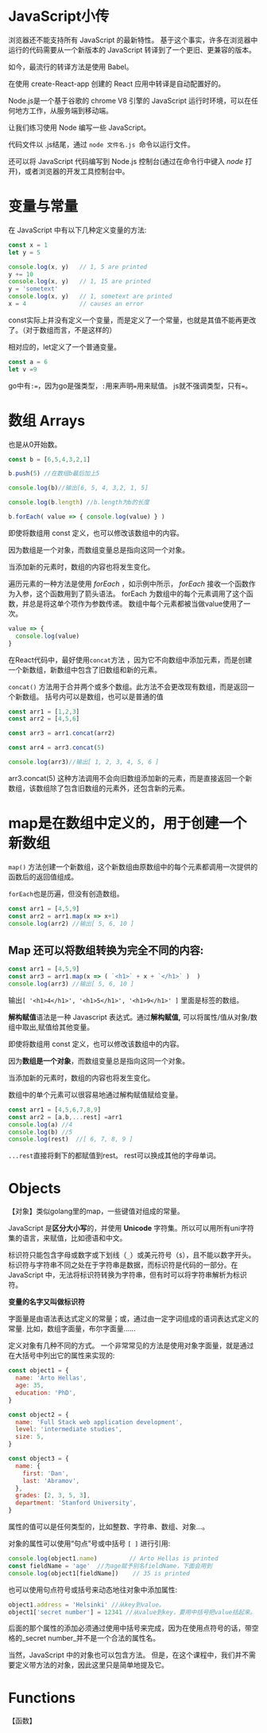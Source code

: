 # JavaScript小传
浏览器还不能支持所有 JavaScript 的最新特性。 基于这个事实，许多在浏览器中运行的代码需要从一个新版本的 JavaScript 转译到了一个更旧、更兼容的版本。

如今，最流行的转译方法是使用 Babel。

在使用 create-React-app 创建的 React 应用中转译是自动配置好的。

Node.js是一个基于谷歌的 chrome V8 引擎的 JavaScript 运行时环境，可以在任何地方工作，从服务端到移动端。 

让我们练习使用 Node 编写一些 JavaScript。 

代码文件以 .js结尾，通过 `node 文件名.js `命令以运行文件。

还可以将 JavaScript 代码编写到 Node.js 控制台(通过在命令行中键入 _node_ 打开)，或者浏览器的开发工具控制台中。
# 变量与常量

在 JavaScript 中有以下几种定义变量的方法:

```js
const x = 1
let y = 5

console.log(x, y)   // 1, 5 are printed
y += 10
console.log(x, y)   // 1, 15 are printed
y = 'sometext'
console.log(x, y)   // 1, sometext are printed
x = 4               // causes an error
```

const实际上并没有定义一个变量，而是定义了一个常量，也就是其值不能再更改了。（对于数组而言，不是这样的）

相对应的，let定义了一个普通变量。

```js
const a = 6
let v =9
```

go中有`:=`，因为go是强类型，`:`用来声明`=`用来赋值。
js就不强调类型，只有`=`。


# 数组 Arrays
也是从0开始数。

```js
const b = [6,5,4,3,2,1]

b.push(5) //在数组b最后加上5

console.log(b)//输出[6, 5, 4, 3,2, 1, 5]

console.log(b.length) //b.length为b的长度

b.forEach( value => { console.log(value) } )  

```

即使将数组用 const 定义，也可以修改该数组中的内容。 

因为数组是一个对象，而数组变量总是指向这同一个对象。 

当添加新的元素时，数组的内容也将发生变化。

遍历元素的一种方法是使用 _forEach_ ，如示例中所示， _forEach_ 接收一个函数作为入参，这个函数用到了箭头语法。
forEach 为数组中的每个元素调用了这个函数，并总是将这单个项作为参数传递。
数组中每个元素都被当做value使用了一次。
```js
value => {
  console.log(value)
}
```

在React代码中，最好使用`concat`方法 ，因为它不向数组中添加元素，而是创建一个新数组，新数组中包含了旧数组和新的元素。

 `concat()` 方法用于合并两个或多个数组。此方法不会更改现有数组，而是返回一个新数组。
 括号内可以是数组，也可以是普通的值
```js
const arr1 = [1,2,3]
const arr2 = [4,5,6]

const arr3 = arr1.concat(arr2)

const arr4 = arr3.concat(5)

console.log(arr3)//输出[ 1, 2, 3, 4, 5, 6 ]
```

arr3.concat(5) 这种方法调用不会向旧数组添加新的元素，而是直接返回一个新数组，该数组除了包含旧数组的元素外，还包含新的元素。


# map是在数组中定义的，用于创建一个新数组

`map()` 方法创建一个新数组，这个新数组由原数组中的每个元素都调用一次提供的函数后的返回值组成。

`forEach`也是历遍，但没有创造数组。

```js
const arr1 = [4,5,9]
const arr2 = arr1.map(x => x+1)
console.log(arr2) //输出[ 5, 6, 10 ]
```

## Map 还可以将数组转换为完全不同的内容:

```js
const arr1 = [4,5,9]
const arr3 = arr1.map(x => ( `<h1>` + x + `</h1>` )  )
console.log(arr3) //输出[ 5, 6, 10 ]
```
输出`[ '<h1>4</h1>', '<h1>5</h1>', '<h1>9</h1>' ]`
里面是标签的数组。


**解构赋值**语法是一种 Javascript 表达式。通过**解构赋值,** 可以将属性/值从对象/数组中取出,赋值给其他变量。

即使将数组用 const 定义，也可以修改该数组中的内容。 

因为**数组是一个对象**，而数组变量总是指向这同一个对象。 

当添加新的元素时，数组的内容也将发生变化。

数组中的单个元素可以很容易地通过解构赋值赋给变量。

```js
const arr1 = [4,5,6,7,8,9]
const arr2 = [a,b,...rest] =arr1
console.log(a) //4
console.log(b) //5
console.log(rest)  //[ 6, 7, 8, 9 ]
```

`...rest`直接将剩下的都赋值到rest。
rest可以换成其他的字母单词。

# Objects

【对象】类似golang里的map，一些键值对组成的常量。

JavaScript 是**区分大小写**的，并使用 **Unicode** 字符集。所以可以用所有uni字符集的语言，来赋值，比如德语和中文。

标识符只能包含字母或数字或下划线（`_`）或美元符号（`$`），且不能以数字开头。标识符与字符串不同之处在于字符串是数据，而标识符是代码的一部分。在 JavaScript 中，无法将标识符转换为字符串，但有时可以将字符串解析为标识符。

**变量的名字又叫做标识符**

字面量是由语法表达式定义的常量；或，通过由一定字词组成的语词表达式定义的常量.
比如，数组字面量，布尔字面量......

定义对象有几种不同的方式。 一个非常常见的方法是使用对象字面量，就是通过在大括号中列出它的属性来实现的:

```js
const object1 = {
  name: 'Arto Hellas',
  age: 35,
  education: 'PhD',
}

const object2 = {
  name: 'Full Stack web application development',
  level: 'intermediate studies',
  size: 5,
}

const object3 = {
  name: {
    first: 'Dan',
    last: 'Abramov',
  },
  grades: [2, 3, 5, 3],
  department: 'Stanford University',
}
```

属性的值可以是任何类型的，比如整数、字符串、数组、对象...。

对象的属性可以使用“句点”号或中括号 ` [ ] ` 进行引用:

```js
console.log(object1.name)         // Arto Hellas is printed
const fieldName = 'age'  //为age赋予别名fieldName，下面会用到
console.log(object1[fieldName])    // 35 is printed
```

也可以使用句点符号或括号来动态地往对象中添加属性:

```js
object1.address = 'Helsinki' //从key到value。
object1['secret number'] = 12341 //从value到key，要用中括号把value括起来。
```

后面的那个属性的添加必须通过使用中括号来完成，因为在使用点符号的话，带空格的_secret number_并不是一个合法的属性名。

当然，JavaScript 中的对象也可以包含方法。 但是，在这个课程中，我们并不需要定义带方法的对象，因此这里只是简单地提及它。

# Functions

【函数】